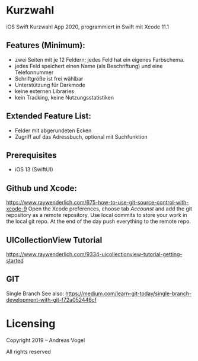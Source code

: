 # Kurzwahl
iOS Swift Kurzwahl App 2020, programmiert in Swift mit Xcode 11.1

## Features (Minimum):

* zwei Seiten mit je 12 Feldern; jedes Feld hat ein eigenes Farbschema.
* jedes Feld speichert einen Name (als Beschriftung) und eine Telefonnummer
* Schriftgröße ist frei wählbar
* Unterstützung für Darkmode
* keine externen Libraries
* kein Tracking, keine Nutzungsstatistiken

## Extended Feature List:

* Felder mit abgerundeten Ecken
* Zugriff auf das Adressbuch, optional mit Suchfunktion

## Prerequisites
* iOS 13 (SwiftUI)


## Github und Xcode:
https://www.raywenderlich.com/675-how-to-use-git-source-control-with-xcode-9
Open the Xcode preferences, choose tab _Accounst_ and add the git repository as a remote repository. Use local commits to store your work in the local git repo. At the end of the day push everything to the remote repo.

## UICollectionView Tutorial
https://www.raywenderlich.com/9334-uicollectionview-tutorial-getting-started

## GIT 
Single Branch
See also: https://medium.com/learn-git-today/single-branch-development-with-git-f72a052446cf

# Licensing
Copyright 2019 – Andreas Vogel

All rights reserved
